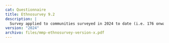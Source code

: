 ```yaml
---
cat: Questionnaire
title: Ethnosurvey 9.2
description: |
  Survey applied to communities surveyed in 2024 to date (i.e. 176 onwards).
version: "2024"
archivo: files/mmp-ethnosurvey-version-x.pdf
---
```

